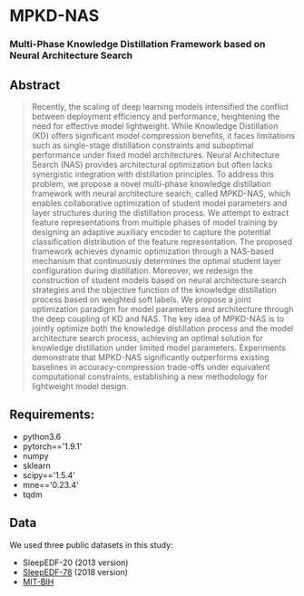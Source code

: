 # MPKD-NAS
### Multi-Phase Knowledge Distillation Framework based on Neural Architecture Search
## Abstract
> Recently, the scaling of deep learning models intensified the conflict between deployment efficiency and performance, heightening the need for effective model lightweight. While Knowledge Distillation (KD) offers significant model compression benefits, it faces limitations such as single-stage distillation constraints and suboptimal performance under fixed model architectures. Neural Architecture Search (NAS) provides architectural optimization but often lacks synergistic integration with distillation principles. To address this problem, we propose a novel multi-phase knowledge distillation framework with neural architecture search, called MPKD-NAS, which enables collaborative optimization of student model parameters and layer structures during the distillation process. We attempt to extract feature representations from multiple phases of model training by designing an adaptive auxiliary encoder to capture the potential classification distribution of the feature representation. The proposed framework achieves dynamic optimization through a NAS-based mechanism that continuously determines the optimal student layer configuration during distillation. Moreover, we redesign the construction of student models based on neural architecture search strategies and the objective function of the knowledge distillation process based on weighted soft labels. We propose a joint optimization paradigm for model parameters and architecture through the deep coupling of KD and NAS. The key idea of MPKD-NAS is to jointly optimize both the knowledge distillation process and the model architecture search process, achieving an optimal solution for knowledge distillation under limited model parameters. Experiments demonstrate that MPKD-NAS significantly outperforms existing baselines in accuracy-compression trade-offs under equivalent computational constraints, establishing a new methodology for lightweight model design.
>


## Requirements:
- python3.6
- pytorch=='1.9.1'
- numpy
- sklearn
- scipy=='1.5.4'
- mne=='0.23.4'
- tqdm

## Data
We used three public datasets in this study:

- SleepEDF-20 (2013 version)
- [SleepEDF-78](https://physionet.org/content/sleep-edfx/1.0.0/) (2018 version)
- [MIT-BIH](https://physionet.org/content/mitdb/1.0.0/)

